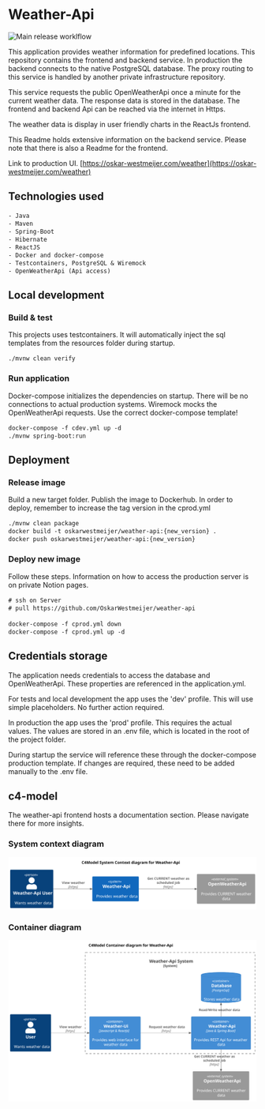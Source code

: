 # Weather-Api
![Main release worklflow](https://github.com/OskarWestmeijer/weather-api/actions/workflows/main-release.yml/badge.svg)

This application provides weather information for predefined locations. This repository contains the frontend and
backend service. In production the backend connects to the native PostgreSQL database.
The proxy routing to this service is handled by another private infrastructure repository.

This service requests the public OpenWeatherApi once a minute for the current weather data. The response data is stored
in the database. The frontend and backend Api can be reached via the internet in Https.

The weather data is display in user friendly charts in the ReactJs frontend.

This Readme holds extensive information on the backend service. Please note that there is also a Readme for the frontend.

Link to production UI. [https://oskar-westmeijer.com/weather](https://oskar-westmeijer.com/weather)

## Technologies used

```
- Java
- Maven
- Spring-Boot
- Hibernate
- ReactJS
- Docker and docker-compose
- Testcontainers, PostgreSQL & Wiremock
- OpenWeatherApi (Api access)
```

## Local development

### Build & test

This projects uses testcontainers. It will automatically inject the sql templates from the resources folder during
startup.

```
./mvnw clean verify
```

### Run application

Docker-compose initializes the dependencies on startup. There will be no connections to actual production systems.
Wiremock mocks the OpenWeatherApi requests. Use the correct docker-compose template!

```
docker-compose -f cdev.yml up -d
./mvnw spring-boot:run
```

## Deployment

### Release image

Build a new target folder. Publish the image to Dockerhub. In order to deploy, remember to increase the tag version in
the cprod.yml

```
./mvnw clean package
docker build -t oskarwestmeijer/weather-api:{new_version} .
docker push oskarwestmeijer/weather-api:{new_version}
```

### Deploy new image

Follow these steps. Information on how to access the production server is on private Notion pages.

```
# ssh on Server
# pull https://github.com/OskarWestmeijer/weather-api

docker-compose -f cprod.yml down
docker-compose -f cprod.yml up -d
```

## Credentials storage

The application needs credentials to access the database and OpenWeatherApi. These properties are referenced in the
application.yml.

For tests and local development the app uses the 'dev' profile. This will use simple placeholders. No further action
required.

In production the app uses the 'prod' profile. This requires the actual values. The values are stored in an .env file,
which is located in the root of the project folder.

During startup the service will reference these through the docker-compose production template. If
changes are required, these need to be added manually to the .env file.

## c4-model

The weather-api frontend hosts a documentation section. Please navigate there for more insights.

### System context diagram

![Alt c4-model system context diagram](frontend/public/images/c4_context.svg)

### Container diagram

![Alt c4-model container diagram](frontend/public/images/c4_container.svg)